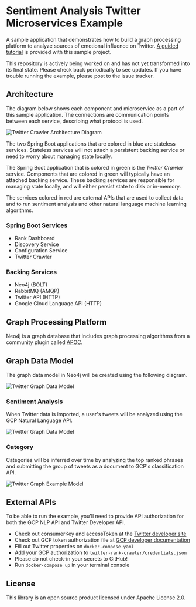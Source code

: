 # Sentiment Analysis Twitter Microservices Example

A sample application that demonstrates how to build a graph processing platform to analyze sources of emotional influence on Twitter. [A guided tutorial](http://www.kennybastani.com) is provided with this sample project.

This repository is actively being worked on and has not yet transformed into its final state. Please check back periodically to see updates. If you have trouble running the example, please post to the issue tracker.

## Architecture

The diagram below shows each component and microservice as a part of this sample application. The connections are communication points between each service, describing what protocol is used.

![Twitter Crawler Architecture Diagram](/users/user/documents/apps/spring-boot-graph-processing-example/twitter_analytics_v2_reactive-2.png)

The two Spring Boot applications that are colored in blue are stateless services. Stateless services will not attach a persistent backing service or need to worry about managing state locally.

The Spring Boot application that is colored in green is the _Twitter Crawler_ service. Components that are colored in green will typically have an attached backing service. These backing services are responsible for managing state locally, and will either persist state to disk or in-memory.

The services colored in red are external APIs that are used to collect data and to run sentiment analysis and other natural language machine learning algorithms.

### Spring Boot Services

- Rank Dashboard
- Discovery Service
- Configuration Service
- Twitter Crawler

### Backing Services

- Neo4j (BOLT)
- RabbitMQ (AMQP)
- Twitter API (HTTP)
- Google Cloud Language API (HTTP)

## Graph Processing Platform

Neo4j is a graph database that includes graph processing algorithms from a community plugin called [APOC](https://neo4j.com/developer/graph-algorithms/).

## Graph Data Model

The graph data model in Neo4j will be created using the following diagram.

![Twitter Graph Data Model](/users/user/documents/apps/spring-boot-graph-processing-example/twitter-graph-6.png)

### Sentiment Analysis

When Twitter data is imported, a user's tweets will be analyzed using the GCP Natural Language API.

![Twitter Graph Data Model](/users/user/documents/apps/spring-boot-graph-processing-example/twitter-graph-path-5.png)

### Category

Categories will be inferred over time by analyzing the top ranked phrases and submitting the group of tweets as a document to GCP's classification API.

![Twitter Graph Example Model](/users/user/documents/apps/spring-boot-graph-processing-example/twitter-graph-example-5.png)


## External APIs

To be able to run the example, you'll need to provide API authorization for both the GCP NLP API and Twitter Developer API.

- Check out consumerKey and accessToken at the [Twitter developer site](https://dev.twitter.com)
- Check out GCP token authorization file at [GCP developer documentation](https://cloud.google.com/docs/authentication/production)
- Fill out Twitter properties on `docker-compose.yaml`
- Add your GCP authorization to `twitter-rank-crawler/credentials.json`
- Please do not check-in your secrets to GitHub!
- Run `docker-compose up` in your terminal console

## License

This library is an open source product licensed under Apache License 2.0.
